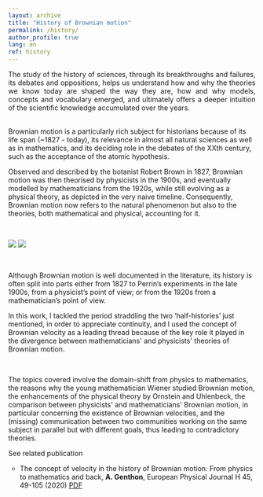 ```yaml
---
layout: archive
title: "History of Brownian motion"
permalink: /history/
author_profile: true
lang: en
ref: history
---
```


<p style="text-align:justify;">
The study of the history of sciences, through its breakthroughs and failures, its debates and oppositions, helps us understand how and why the theories we know today are shaped the way they are, how and why models, concepts and vocabulary emerged, and 
ultimately offers a deeper intuition of the scientific knowledge accumulated over the years. <br>

<br>

Brownian motion is a particularly rich subject for historians because of its life span (~1827 - today), its relevance in almost all natural sciences as well as in mathematics, and its deciding role in the debates of the XXth century, such as the acceptance of the atomic hypothesis. <br>

Observed and described by the botanist Robert Brown in 1827, Brownian motion was then theorised by physicists in the 1900s, and eventually modelled by mathematicians from the 1920s, while still evolving as a physical theory, as depicted in the very naive timeline. Consequently, Brownian motion now refers to the natural phenomenon but also to the theories, both mathematical and physical, accounting for it. <br>
</p>

<br>

<p>
  <img  src="{{"/images/chronology.svg"}}" class="dark--hidden flex-width">
  <img  src="{{"/images/chronology_dark.svg"}}" class="light--hidden flex-width" >
</p>

<br>

<p style="text-align:justify;">

Although Brownian motion is well documented in the literature, its history is often split into parts either from 1827 to Perrin’s experiments in the late 1900s, from a physicist’s point of view; or from the 1920s from a mathematician’s point of view. 

In this work, I tackled the period straddling the two ‘half-histories’ just mentioned, in order to appreciate continuity, and I used the concept of Brownian velocity as a leading thread because of the key role it played in the divergence between mathematicians' and physicists' theories of Brownian motion. <br>

<br> 

The topics covered involve the domain-shift from physics to mathematics, the reasons why the young mathematician Wiener studied Brownian motion, the enhancements of the physical theory by Ornstein and Uhlenbeck, the comparison between physicists' and mathematicians' Brownian motion, in particular concerning the existence of Brownian velocities, and the (missing) communication between two communities working on the same subject in parallel but with different goals, thus leading to contradictory theories. 

</p>


<p>
  <div class="toggle-list-btn">
    <i class="fas fa-caret-right"></i> See related publication
  </div>

  <div class="unravel"> 
    <ul style="list-style-type:circle;">
      <li>
The concept of velocity in the history of Brownian motion: From physics to mathematics and back,
<b>A. Genthon</b>,
European Physical Journal H 45, 49-105 (2020) <a href="https://rdcu.be/b5yPQ">PDF</a>
      </li>
    </ul>
  </div>
</p>


